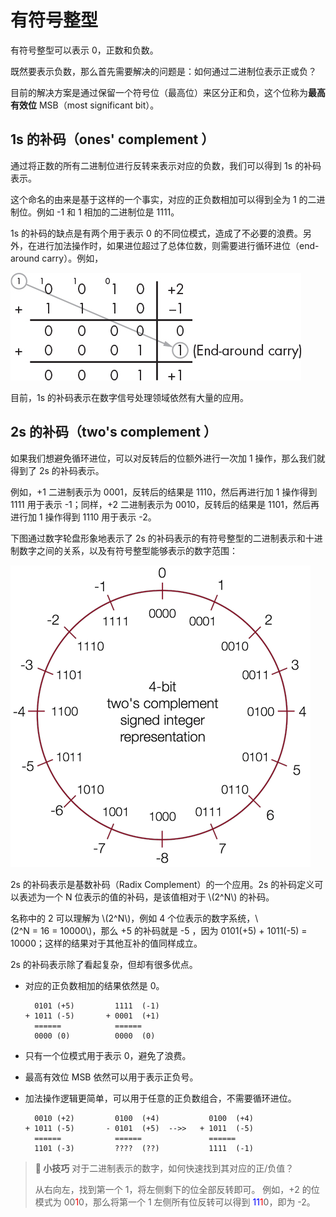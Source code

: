 # 有符号整型

有符号整型可以表示 0，正数和负数。

既然要表示负数，那么首先需要解决的问题是：如何通过二进制位表示正或负？

目前的解决方案是通过保留一个符号位（最高位）来区分正和负，这个位称为**最高有效位** MSB（most significant bit）。

## 1s 的补码（ones' complement ）

通过将正数的所有二进制位进行反转来表示对应的负数，我们可以得到 1s 的补码表示。

这个命名的由来是基于这样的一个事实，对应的正负数相加可以得到全为 1 的二进制位。例如 -1 和 1 相加的二进制位是 1111。

1s 的补码的缺点是有两个用于表示 0 的不同位模式，造成了不必要的浪费。另外，在进行加法操作时，如果进位超过了总体位数，则需要进行循环进位（end-around carry）。例如，

![图片](./assets/end-around-carry.png)

目前，1s 的补码表示在数字信号处理领域依然有大量的应用。

## 2s 的补码（two's complement ）

如果我们想避免循环进位，可以对反转后的位额外进行一次加 1 操作，那么我们就得到了 2s 的补码表示。

例如，+1 二进制表示为 0001，反转后的结果是 1110，然后再进行加 1 操作得到 1111 用于表示 -1；同样，+2 二进制表示为 0010，反转后的结果是 1101，然后再进行加 1 操作得到 1110 用于表示 -2。

下图通过数字轮盘形象地表示了 2s 的补码表示的有符号整型的二进制表示和十进制数字之间的关系，以及有符号整型能够表示的数字范围：

![图片](./assets/signed_int.png)

2s 的补码表示是基数补码（Radix Complement）的一个应用。2s 的补码定义可以表述为一个 N 位表示的值的补码，是该值相对于 \\(2^N\\) 的补码。

名称中的 2 可以理解为 \\(2^N\\)，例如 4 个位表示的数字系统，\\(2^N = 16 = 10000\\)，那么 +5 的补码就是 -5 ，因为 0101(+5) + 1011(-5) = 10000；这样的结果对于其他互补的值同样成立。

2s 的补码表示除了看起复杂，但却有很多优点。

- 对应的正负数相加的结果依然是 0。

    ```
      0101 (+5)         1111  (-1)
    + 1011 (-5)       + 0001  (+1)
      ======            ======
      0000 (0)          0000  (0)
    ```

- 只有一个位模式用于表示 0，避免了浪费。
- 最高有效位 MSB 依然可以用于表示正负号。
- 加法操作逻辑更简单，可以用于任意的正负数组合，不需要循环进位。

    ```
      0010 (+2)         0100  (+4)           0100  (+4)
    + 1011 (-5)       - 0101  (+5)  -->>   + 1011  (-5)
      ======            ======               ======
      1101 (-3)         ????  (??)           1111  (-1)
    ```

> **🔔 小技巧** 对于二进制表示的数字，如何快速找到其对应的正/负值？
> 
> 从右向左，找到第一个 1，将左侧剩下的位全部反转即可。
> 例如，+2 的位模式为 00<span style="color:red">1</span>0，那么将第一个 1 左侧所有位反转可以得到 <span style="color:blue">11</span><span style="color:red">1</span>0，即为 -2。
